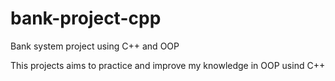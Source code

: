 # bank-project-cpp

Bank system project using C++ and OOP

This projects aims to practice and improve my knowledge in OOP usind C++
